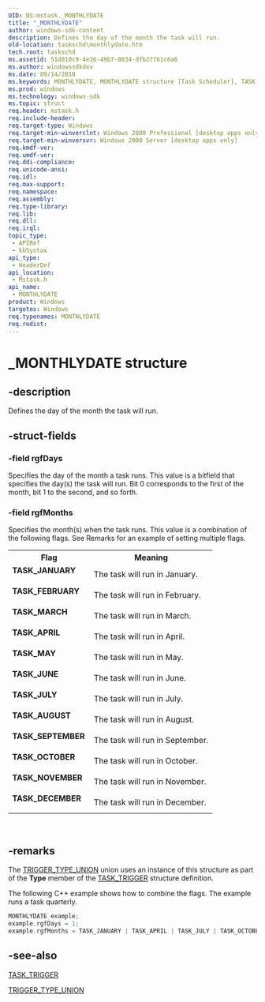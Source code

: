 ```yaml
---
UID: NS:mstask._MONTHLYDATE
title: "_MONTHLYDATE"
author: windows-sdk-content
description: Defines the day of the month the task will run.
old-location: taskschd\monthlydate.htm
tech.root: taskschd
ms.assetid: 51d010c9-4e16-49b7-8034-dfb27761c6a6
ms.author: windowssdkdev
ms.date: 09/14/2018
ms.keywords: MONTHLYDATE, MONTHLYDATE structure [Task Scheduler], TASK_APRIL, TASK_AUGUST, TASK_DECEMBER, TASK_FEBRUARY, TASK_JANUARY, TASK_JULY, TASK_JUNE, TASK_MARCH, TASK_MAY, TASK_NOVEMBER, TASK_OCTOBER, TASK_SEPTEMBER, _MONTHLYDATE, _msb_monthlydate, mstask/MONTHLYDATE, taskschd.monthlydate, triggers [Task Scheduler],structures,MONTHLYDATE
ms.prod: windows
ms.technology: windows-sdk
ms.topic: struct
req.header: mstask.h
req.include-header: 
req.target-type: Windows
req.target-min-winverclnt: Windows 2000 Professional [desktop apps only]
req.target-min-winversvr: Windows 2000 Server [desktop apps only]
req.kmdf-ver: 
req.umdf-ver: 
req.ddi-compliance: 
req.unicode-ansi: 
req.idl: 
req.max-support: 
req.namespace: 
req.assembly: 
req.type-library: 
req.lib: 
req.dll: 
req.irql: 
topic_type:
 - APIRef
 - kbSyntax
api_type:
 - HeaderDef
api_location:
 - Mstask.h
api_name:
 - MONTHLYDATE
product: Windows
targetos: Windows
req.typenames: MONTHLYDATE
req.redist: 
---
```


# _MONTHLYDATE structure


## -description


 Defines the day of the month the task will run.


## -struct-fields




### -field rgfDays

Specifies the day of the month a task runs. This value is a bitfield that specifies the day(s) the task will run. Bit 0 corresponds to the first of the month, bit 1 to the second, and so forth.


### -field rgfMonths

Specifies the month(s) when the task runs. This value is a combination of the following flags. See Remarks for an example of setting multiple flags.

<table>
<tr>
<th>Flag</th>
<th>Meaning</th>
</tr>
<tr>
<td width="40%"><a id="TASK_JANUARY"></a><a id="task_january"></a><dl>
<dt><b>TASK_JANUARY</b></dt>
</dl>
</td>
<td width="60%">
The task will run in January.

</td>
</tr>
<tr>
<td width="40%"><a id="TASK_FEBRUARY"></a><a id="task_february"></a><dl>
<dt><b>TASK_FEBRUARY</b></dt>
</dl>
</td>
<td width="60%">
The task will run in February.

</td>
</tr>
<tr>
<td width="40%"><a id="TASK_MARCH"></a><a id="task_march"></a><dl>
<dt><b>TASK_MARCH</b></dt>
</dl>
</td>
<td width="60%">
The task will run in March.

</td>
</tr>
<tr>
<td width="40%"><a id="TASK_APRIL"></a><a id="task_april"></a><dl>
<dt><b>TASK_APRIL</b></dt>
</dl>
</td>
<td width="60%">
The task will run in April.

</td>
</tr>
<tr>
<td width="40%"><a id="TASK_MAY"></a><a id="task_may"></a><dl>
<dt><b>TASK_MAY</b></dt>
</dl>
</td>
<td width="60%">
The task will run in May.

</td>
</tr>
<tr>
<td width="40%"><a id="TASK_JUNE"></a><a id="task_june"></a><dl>
<dt><b>TASK_JUNE</b></dt>
</dl>
</td>
<td width="60%">
The task will run in June.

</td>
</tr>
<tr>
<td width="40%"><a id="TASK_JULY"></a><a id="task_july"></a><dl>
<dt><b>TASK_JULY</b></dt>
</dl>
</td>
<td width="60%">
The task will run in July.

</td>
</tr>
<tr>
<td width="40%"><a id="TASK_AUGUST"></a><a id="task_august"></a><dl>
<dt><b>TASK_AUGUST</b></dt>
</dl>
</td>
<td width="60%">
The task will run in August.

</td>
</tr>
<tr>
<td width="40%"><a id="TASK_SEPTEMBER"></a><a id="task_september"></a><dl>
<dt><b>TASK_SEPTEMBER</b></dt>
</dl>
</td>
<td width="60%">
The task will run in September.

</td>
</tr>
<tr>
<td width="40%"><a id="TASK_OCTOBER"></a><a id="task_october"></a><dl>
<dt><b>TASK_OCTOBER</b></dt>
</dl>
</td>
<td width="60%">
The task will run in October.

</td>
</tr>
<tr>
<td width="40%"><a id="TASK_NOVEMBER"></a><a id="task_november"></a><dl>
<dt><b>TASK_NOVEMBER</b></dt>
</dl>
</td>
<td width="60%">
The task will run in November.

</td>
</tr>
<tr>
<td width="40%"><a id="TASK_DECEMBER"></a><a id="task_december"></a><dl>
<dt><b>TASK_DECEMBER</b></dt>
</dl>
</td>
<td width="60%">
The task will run in December.

</td>
</tr>
</table>
 


## -remarks



 The 
<a href="https://msdn.microsoft.com/de50fe74-8091-4a9e-a5b9-9a8c2c684895">TRIGGER_TYPE_UNION</a> union uses an instance of this structure as part of the <b>Type</b> member of the 
<a href="https://msdn.microsoft.com/b4716e32-7c7a-40ab-baa1-4c7ebafc3d71">TASK_TRIGGER</a> structure definition.

The following C++ example shows how to combine the flags.  The example runs a task quarterly.


```cpp
MONTHLYDATE example;
example.rgfDays = 1;
example.rgfMonths = TASK_JANUARY | TASK_APRIL | TASK_JULY | TASK_OCTOBER;
```





## -see-also




<a href="https://msdn.microsoft.com/b4716e32-7c7a-40ab-baa1-4c7ebafc3d71">TASK_TRIGGER</a>



<a href="https://msdn.microsoft.com/de50fe74-8091-4a9e-a5b9-9a8c2c684895">TRIGGER_TYPE_UNION</a>
 

 

